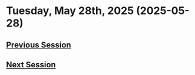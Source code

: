 # Tuesday, May 28th, 2025 (2025-05-28)

## [Previous Session](./2025-05-20.md)

## [Next Session](./2025-xx-xx)
